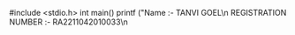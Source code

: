 #include <stdio.h>
int main()
printf ("Name :- TANVI GOEL\n REGISTRATION NUMBER :- RA2211042010033\n
